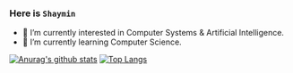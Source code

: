 ### Here is `Shaymin`
- 🔭 I’m currently interested in Computer Systems & Artificial Intelligence.
- 🌱 I’m currently learning Computer Science.
<!--
**rain-sumire/rain-sumire** is a ✨ _special_ ✨ repository because its `README.md` (this file) appears on your GitHub profile.

Here are some ideas to get you started:

- 🔭 I’m currently working on ...
- 🌱 I’m currently learning ...
- 👯 I’m looking to collaborate on ...
- 🤔 I’m looking for help with ...
- 💬 Ask me about ...
- 📫 How to reach me: ...
- 😄 Pronouns: ...
- ⚡ Fun fact: ...
-->

[![Anurag's github stats](https://github-readme-stats.vercel.app/api?username=rain-sumire)](https://github.com/anuraghazra/github-readme-stats)
[![Top Langs](https://github-readme-stats.vercel.app/api/top-langs/?username=rain-sumire&layout=compact)](https://github.com/anuraghazra/github-readme-stats)
